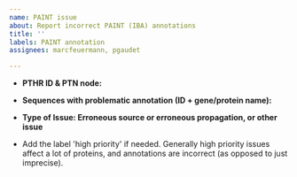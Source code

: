 ```yaml
---
name: PAINT issue
about: Report incorrect PAINT (IBA) annotations
title: ''
labels: PAINT annotation
assignees: marcfeuermann, pgaudet

---
```


* **PTHR ID & PTN node:**

* **Sequences with problematic annotation (ID + gene/protein name):**

* **Type of Issue: Erroneous source or erroneous propagation, or other issue**

* Add the label 'high priority' if needed. Generally high priority issues affect a lot of proteins, and annotations are incorrect (as opposed to just imprecise).
